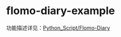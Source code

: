 # flomo-diary-example

功能描述详见：[Python_Script/Flomo-Diary](https://github.com/KrDw9ec4/Python_Script#flomo-diary)
